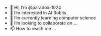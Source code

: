 - 👋 Hi, I’m @paradox-1024
- 👀 I’m interested in AI Robits
- 🌱 I’m currently learning computer science
- 💞️ I’m looking to collaborate on ...
- 📫 How to reach me ...

<!---
paradox-1024/paradox-1024 is a ✨ special ✨ repository because its `README.md` (this file) appears on your GitHub profile.
You can click the Preview link to take a look at your changes.
--->
